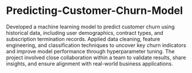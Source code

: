 # Predicting-Customer-Churn-Model
Developed a machine learning model to predict customer churn using historical data, including user demographics, contract types, and subscription termination records. Applied data cleaning, feature engineering, and classification techniques to uncover key churn indicators and improve model performance through hyperparameter tuning. The project involved close collaboration within a team to validate results, share insights, and ensure alignment with real-world business applications.


